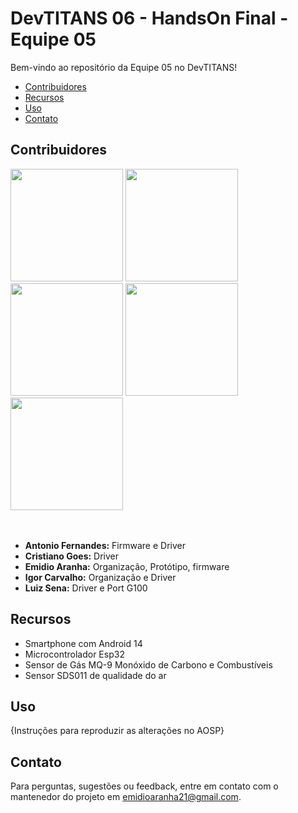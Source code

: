 # DevTITANS 06 - HandsOn Final - Equipe 05

Bem-vindo ao repositório da Equipe 05 no DevTITANS!

- [Contribuidores](#contribuidores)
- [Recursos](#recursos)
- [Uso](#uso)
- [Contato](#contato)

## Contribuidores

<img src="https://github.com/user-attachments/assets/63940172-0bda-4b78-891a-9230b7a64bfc" width="180" >
<img src="https://github.com/user-attachments/assets/1188205f-0740-4a13-9106-fbbfe7157e20" width="180" >
<img src="https://github.com/user-attachments/assets/086b4661-5d9d-42fb-a264-49ea34a91948" width="180" >
<img src="https://github.com/user-attachments/assets/bf121632-4689-4dd5-9def-33471e36d362" width="180" >
<img src="https://github.com/user-attachments/assets/16f8dbcf-65cd-4908-bc0e-4361bf7788a9" width="180" >  

<br/>
<br/>
<br/>
    
- **Antonio Fernandes:** Firmware e Driver
- **Cristiano Goes:** Driver
- **Emidio Aranha:** Organização, Protótipo, firmware
- **Igor Carvalho:** Organização e Driver
- **Luiz Sena:** Driver e Port G100

## Recursos

- Smartphone com Android 14
- Microcontrolador Esp32
- Sensor de Gás MQ-9 Monóxido de Carbono e Combustíveis
- Sensor SDS011 de qualidade do ar


## Uso

{Instruções para reproduzir as alterações no AOSP}

## Contato

Para perguntas, sugestões ou feedback, entre em contato com o mantenedor do projeto em [emidioaranha21@gmail.com](mailto:emidioaranha21@gmail.com).
